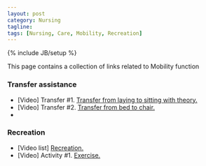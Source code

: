 ```yaml
---
layout: post
category: Nursing
tagline: 
tags: [Nursing, Care, Mobility, Recreation]
---
```

{% include JB/setup %}

This page contains a collection of links related to Mobility function

### Transfer assistance ###
* [Video] Transfer #1. [Transfer from laying to sitting with theory.](https://www.minnanokaigo.com/channel/theory/no1/)
* [Video] Transfer #2. [Transfer from bed to chair.](https://www.minnanokaigo.com/channel/transfer/no3/)
* 

### Recreation ###
* [Video list] [Recreation.](https://www.minnanokaigo.com/channel/recreation/)
* [Video] Activity #1. [Exercise.](https://www.minnanokaigo.com/channel/recreation/no2/)
